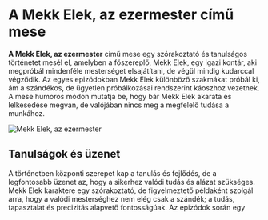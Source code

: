 # A Mekk Elek, az ezermester című mese

**A Mekk Elek, az ezermester** című mese egy szórakoztató és tanulságos történetet mesél el, amelyben a főszereplő, Mekk Elek, egy igazi kontár, aki megpróbál mindenféle mesterséget elsajátítani, de végül mindig kudarccal végződik. Az egyes epizódokban Mekk Elek különböző szakmákat próbál ki, ám a szándékos, de ügyetlen próbálkozásai rendszerint káoszhoz vezetnek. A mese humoros módon mutatja be, hogy bár Mekk Elek akarata és lelkesedése megvan, de valójában nincs meg a megfelelő tudása a munkához.

![Mekk Elek, az ezermester](kepek/1000002978.jpg)

## Tanulságok és üzenet

A történetben központi szerepet kap a tanulás és fejlődés, de a legfontosabb üzenet az, hogy a sikerhez valódi tudás és alázat szükséges. Mekk Elek karaktere egy szórakoztató, de figyelmeztető példaként szolgál arra, hogy a valódi mesterséghez nem elég csak a szándék; a tudás, tapasztalat és precizitás alapvető fontosságúak. Az epizódok során egy
